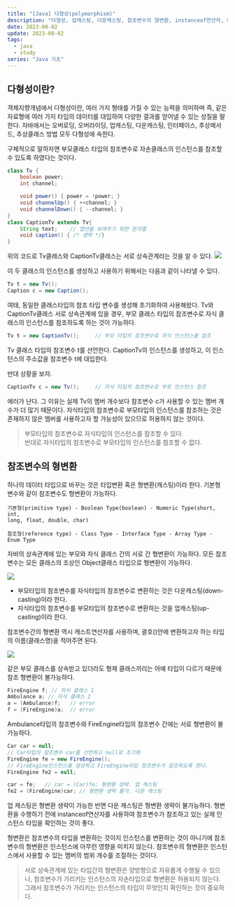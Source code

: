 ```yaml
---
title: "[Java] 다형성(polymorphism)"
description: "다형성, 업캐스팅, 다운캐스팅, 참조변수의 형변환, instanceof연산자, 매개변수의 다형성,"
date: 2023-08-02
update: 2023-08-02
tags:
  - java
  - study
series: "Java 기초"
---
```


## 다형성이란?

객체지향개념에서 다형성이란, 여러 가지 형태를 가질 수 있는 능력을 의미하며 즉, 같은 자료형에 여러 가지 타입의 데이터를 대입하여 다양한 결과를 얻어낼 수 있는 성질을 말한다. 
자바에서는 오버로딩, 오버라이딩, 업캐스팅, 다운캐스팅, 인터페이스, 추상메서드, 추상클래스 방법 모두 다형성에 속한다. 

구체적으로 말하자면 부모클래스 타입의 참조변수로 자손클래스의 인스턴스를 참조할 수 있도록 하였다는 것이다. 

```java
class Tv {
    boolean power;
    int channel;

    void power() { power = !power; }
    void channelUp() { ++channel; }
    void channelDown() { --channel; }
}
class CaptionTv extends Tv{
    String text;    // 캡션을 보여주기 위한 문자열
    void caption() { /* 생략 */}
}
```

위의 코드로 Tv클래스와 CaptionTv클래스는 서로 상속관계라는 것을 알 수 있다.
![](https://github.com/C0ribo/code-blog/assets/133131980/37176594-e7bc-4317-9219-39ff1eb2947e)

이 두 클래스의 인스턴스를 생성하고 사용하기 위해서는 다음과 같이 나타낼 수 있다.

```java
Tv t = new Tv();
Caption c = new Caption();
```

여태, 동일한 클래스타입의 참조 타입 변수를 생성해 초기화하여 사용해왔다. 
Tv와 CaptionTv클래스 서로 상속관계에 있을 경우, 부모 클래스 타입의 참조변수로 자식 클래스의 인스턴스를 참조하도록 하는 것이 가능하다. 

```java
Tv t = new CaptionTv();     // 부모 타입의 참조변수로 자식 인스턴스를 참조
```

Tv 클래스 타입의 참조변수 t를 선언한다. 
CaptionTv의 인스턴스를 생성하고, 이 인스턴스의 주소값을 참조변수 t에 대입한다.

반대 상황을 보자.

```java
CaptionTv c = new Tv();     // 자식 타입의 참조변수로 부모 인스턴스 참조
```

에러가 난다. 그 이유는 실제 Tv의 멤버 개수보다 참조변수 c가 사용할 수 있는 멤버 개수가 더 많기 때문이다. 
자식타입의 참조변수로 부모타입의 인스턴스를 참조하는 것은 존재하지 않은 멤버를 사용하고자 할 가능성이 있으므로 허용하지 않는 것이다. 

> 부모타입의 참조변수로 자식타입의 인스턴스를 참조할 수 있다.<br>반대로 자식타입의 참조변수로 부모타입의 인스턴스를 참조할 수 없다.

## 참조변수의 형변환

하나의 데이터 타입으로 바꾸는 것은 타입변환 혹은 형변환(캐스팅)이라 한다.
기본형 변수와 같이 참조변수도 형변환이 가능하다.

```
기본형(primitive type) - Boolean Type(boolean) - Numeric Type(short, int, 
long, float, double, char)

참조형(reference type) - Class Type - Interface Type - Array Type - Enum Type
```

자바의 상속관계에 있는 부모와 자식 클래스 간의 서로 간 형변환이 가능하다. 모든 참조변수는 모든 클래스의 조상인 Object클래스 타입으로 형변환이 가능하다. 

![](https://github.com/C0ribo/code-blog/assets/133131980/515277c3-1285-4c1a-98c2-abff6cb2be1e)

- 부모타입의 참조변수를 자식타입의 참조변수로 변환하는 것은 다운캐스팅(down-casting)이라 한다.
- 자식타입의 참조변수를 부모타입의 참조변수로 변환하는 것을 업캐스팅(up-casting)이라 한다.

참조변수간의 형변환 역시 캐스트연산자를 사용하며, 괄호()안에 변환하고자 하는 타입의 이름(클래스명)을 적어주면 된다.

![](https://github.com/C0ribo/code-blog/assets/133131980/a3ca90b3-fe83-4eab-96b2-9ecb78f25c8b)

같은 부모 클래스를 상속받고 있더라도 형제 클래스끼리는 아예 타입이 다르기 때문에 참조 형변환이 불가능하다. 

```java
FireEngine f; // 자식 클래스 1
Ambulance a; // 자식 클래스 2
a = (Ambulance)f;   // error
f = (FireEngine)a;  // error
```

Ambulance타입의 참조변수와 FireEngine타입의 참조변수 간에는 서로 형변환이 불가능하다. 

```java
Car car = null; 
// Car타입의 참조변수 car를 선언하고 null로 초기화
FireEngine fe = new FireEngine(); 
// FireEngine인스턴스를 생성하고 FireEngine타입 참조변수가 참조하도록 한다.
FireEngine fe2 = null;

car = fe;   // car = (Car)fe; 형변환 생략. 업 캐스팅
fe2 = (FireEngine)car; // 형변환 생략 불가. 다운 캐스팅
```

업 캐스팅은 형변환 생략이 가능한 반면 다운 캐스팅은 형변환 생략이 불가능하다. 
형변환을 수행하기 전에 instanceof연산자를 사용하여 참조변수가 참조하고 있는 실제 인스턴스 타입을 확인하는 것이 좋다. 

형변환은 참조변수의 타입을 변환하는 것이지 인스턴스를 변환하는 것이 아니기에 참조변수의 형변환은 인스턴스에 아무런 영향을 미치지 않는다. 참조변수의 형변환은 인스턴스에서 사용할 수 있는 멤버의 범위 개수를 조절하는 것이다. 

> 서로 상속관계에 있는 타입간의 형변환은 양방향으로 자유롭게 수행될 수 있으나, 참조변수가 가리키는 인스턴스의 자손타입으로 형변환은 허용되지 않는다.<br>그래서 참조변수가 가리키는 인스턴스의 타입이 무엇인지 확인하는 것이 중요하다.